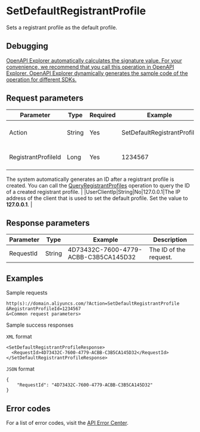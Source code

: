 # SetDefaultRegistrantProfile

Sets a registrant profile as the default profile.

## Debugging

[OpenAPI Explorer automatically calculates the signature value. For your convenience, we recommend that you call this operation in OpenAPI Explorer. OpenAPI Explorer dynamically generates the sample code of the operation for different SDKs.](https://api.aliyun.com/#product=Domain&api=SetDefaultRegistrantProfile&type=RPC&version=2018-01-29)

## Request parameters

|Parameter|Type|Required|Example|Description|
|---------|----|--------|-------|-----------|
|Action|String|Yes|SetDefaultRegistrantProfile|The operation that you want to perform. Set the value to **SetDefaultRegistrantProfile**. |
|RegistrantProfileId|Long|Yes|1234567|The ID of the registrant profile to be set as the default profile.

The system automatically generates an ID after a registrant profile is created. You can call the [QueryRegistrantProfiles](~~67701~~) operation to query the ID of a created registrant profile. |
|UserClientIp|String|No|127.0.0.1|The IP address of the client that is used to set the default profile. Set the value to **127.0.0.1**. |

## Response parameters

|Parameter|Type|Example|Description|
|---------|----|-------|-----------|
|RequestId|String|4D73432C-7600-4779-ACBB-C3B5CA145D32|The ID of the request. |

## Examples

Sample requests

```
http(s)://domain.aliyuncs.com/?Action=SetDefaultRegistrantProfile
&RegistrantProfileId=1234567
&<Common request parameters>
```

Sample success responses

`XML` format

```
<SetDefaultRegistrantProfileResponse>
  <RequestId>4D73432C-7600-4779-ACBB-C3B5CA145D32</RequestId>
</SetDefaultRegistrantProfileResponse>
```

`JSON` format

```
{
    "RequestId": "4D73432C-7600-4779-ACBB-C3B5CA145D32"
}
```

## Error codes

For a list of error codes, visit the [API Error Center](https://error-center.alibabacloud.com/status/product/Domain).


